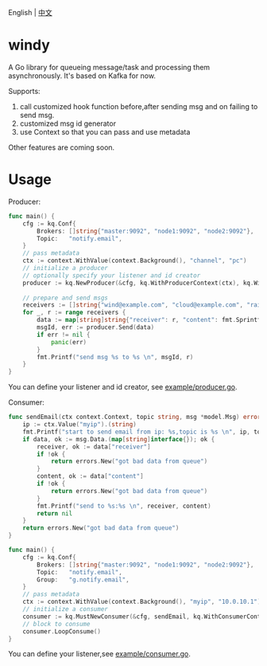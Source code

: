 
English | [中文](README_ZH.md)

# windy
A Go library for queueing message/task and processing them asynchronously. It's based on Kafka for now.

Supports:
1. call customized hook function before,after sending msg and on failing to send msg. 
2. customized msg id generator
3. use Context so that you can pass and use metadata

Other features are coming soon.

# Usage

Producer:
```go
func main() {
	cfg := kq.Conf{
		Brokers: []string{"master:9092", "node1:9092", "node2:9092"},
		Topic:   "notify.email",
	}
	// pass metadata
	ctx := context.WithValue(context.Background(), "channel", "pc")
	// initialize a producer
	// optionally specify your listener and id creator
	producer := kq.NewProducer(&cfg, kq.WithProducerContext(ctx), kq.WithProducerListener(&myProduceListener{}), kq.WithIdCreator(&myIdCreator{}))
    
	// prepare and send msgs
	receivers := []string{"wind@example.com", "cloud@example.com", "rain@example.com", "snow@example.com", "storm@example.com"}
	for _, r := range receivers {
		data := map[string]string{"receiver": r, "content": fmt.Sprintf("Hi, %s!", strings.TrimRight(r, "@example.com"))}
		msgId, err := producer.Send(data)
		if err != nil {
			panic(err)
		}
		fmt.Printf("send msg %s to %s \n", msgId, r)
	}
}
```

You can define your listener and id creator, see [example/producer.go](example/producer.go).

Consumer:
```go
func sendEmail(ctx context.Context, topic string, msg *model.Msg) error {
	ip := ctx.Value("myip").(string)
	fmt.Printf("start to send email from ip: %s,topic is %s \n", ip, topic)
	if data, ok := msg.Data.(map[string]interface{}); ok {
		receiver, ok := data["receiver"]
		if !ok {
			return errors.New("got bad data from queue")
		}
		content, ok := data["content"]
		if !ok {
			return errors.New("got bad data from queue")
		}
		fmt.Printf("send to %s:%s \n", receiver, content)
		return nil
	}
	return errors.New("got bad data from queue")
}

func main() {
	cfg := kq.Conf{
		Brokers: []string{"master:9092", "node1:9092", "node2:9092"},
		Topic:   "notify.email",
		Group:   "g.notify.email",
	}
	// pass metadata
	ctx := context.WithValue(context.Background(), "myip", "10.0.10.1")
	// initialize a consumer
	consumer := kq.MustNewConsumer(&cfg, sendEmail, kq.WithConsumerContext(ctx), kq.WithConsumerListener(&myConsumerListener{}))
	// block to consume
	consumer.LoopConsume()
}
```
You can define your listener,see [example/consumer.go](example/consumer.go).